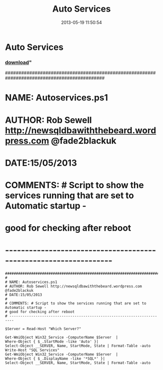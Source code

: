 ﻿---
pid:            4168
parent:         0
children:       
poster:         SQLDBAwithabeard
title:          Auto Services
date:           2013-05-19 11:50:54
format:         posh
---

# Auto Services

### [download](4168.ps1)"

#############################################################################################
#
# NAME: Autoservices.ps1
# AUTHOR: Rob Sewell http://newsqldbawiththebeard.wordpress.com @fade2blackuk
# DATE:15/05/2013
#
# COMMENTS: # Script to show the services running that are set to Automatic startup - 
# good for checking after reboot
# -----------------------------------------------------------------

```posh
#############################################################################################
#
# NAME: Autoservices.ps1
# AUTHOR: Rob Sewell http://newsqldbawiththebeard.wordpress.com @fade2blackuk
# DATE:15/05/2013
#
# COMMENTS: # Script to show the services running that are set to Automatic startup - 
# good for checking after reboot
# ------------------------------------------------------------------------

$Server = Read-Host "Which Server?"

Get-WmiObject Win32_Service -ComputerName $Server  |  
Where-Object { $_.StartMode -like 'Auto' }| 
Select-Object __SERVER, Name, StartMode, State | Format-Table -auto
Write-Host "SQL Services"
Get-WmiObject Win32_Service -ComputerName $Server  |  
Where-Object { $_.DisplayName -like '*SQL*' }| 
Select-Object __SERVER, Name, StartMode, State | Format-Table -auto
```
